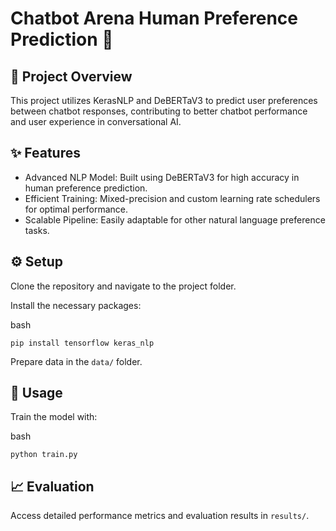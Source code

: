 
# Chatbot Arena Human Preference Prediction 🤖

## 📄 Project Overview

This project utilizes KerasNLP and DeBERTaV3 to predict user preferences between chatbot responses, contributing to better chatbot performance and user experience in conversational AI.

## ✨ Features

- Advanced NLP Model: Built using DeBERTaV3 for high accuracy in human preference prediction.
- Efficient Training: Mixed-precision and custom learning rate schedulers for optimal performance.
- Scalable Pipeline: Easily adaptable for other natural language preference tasks.

## ⚙️ Setup

  Clone the repository and navigate to the project folder.
  
  Install the necessary packages:
  
  bash

    pip install tensorflow keras_nlp
  
  Prepare data in the <code>data/</code> folder.
  
## 🚀 Usage

  Train the model with:

  bash

    python train.py

## 📈 Evaluation

   
   Access detailed performance metrics and evaluation results in <code>results/</code>.

